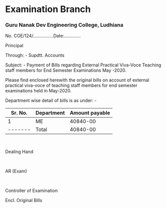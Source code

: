 # Examination Branch
### Guru Nanak Dev Engineering College, Ludhiana

No. COE/124/................Date:.............

Principal

Through: -	Supdtt. Accounts

Subject: -	Payment of Bills regarding External Practical Viva-Voce Teaching staff members for End Semester Examinations May -2020.


Please find enclosed herewith the original bills on account of external practical viva-voce of teaching staff members for end semester examinations held in May-2020.

Department wise detail of bills is as under: -

| Sr. No. | Department | Amount payable |
|---------|------------|----------------|
| 1       | ME         | 40840-00       |
| ------- | Total      | 40840-00       |


</BR>

Dealing Hand

</BR>

AR (Exam)



</BR>

Controller of Examination



Encl. Original Bills
 
